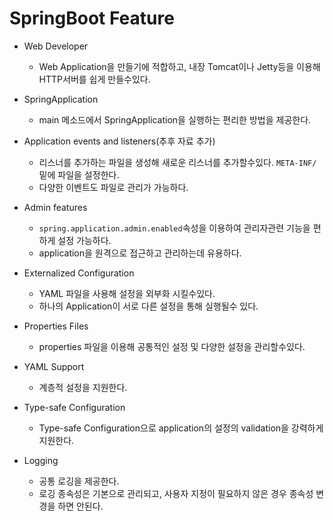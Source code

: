 # SpringBoot Feature
* Web Developer
    - Web Application을 만들기에 적합하고, 내장 Tomcat이나 Jetty등을 이용해 HTTP서버를 쉽게 만들수있다.
 
* SpringApplication
    - main 메소드에서 SpringApplication을 실행하는 편리한 방법을 제공한다.
    
* Application events and listeners(추후 자료 추가)
    - 리스너를 추가하는 파일을 생성해 새로운 리스너를 추가할수있다. ```META-INF/```밑에 파일을 설정한다.
    - 다양한 이벤트도 파일로 관리가 가능하다.
    
* Admin features
    - ```spring.application.admin.enabled```속성을 이용하여 관리자관련 기능을 편하게 설정 가능하다.
    - application을 원격으로 접근하고 관리하는데 유용하다.
    
* Externalized Configuration
    - YAML 파일을 사용해 설정을 외부화 시킬수있다.
    - 하나의 Application이 서로 다른 설정을 통해 실행될수 있다.
    
* Properties Files
    - properties 파일을 이용해 공통적인 설정 및 다양한 설정을 관리할수있다.
    
* YAML Support
    - 계층적 설정을 지원한다.
   
* Type-safe Configuration
    - Type-safe Configuration으로 application의 설정의 validation을 강력하게 지원한다.
    
* Logging
    - 공통 로깅을 제공한다.
    - 로깅 종속성은 기본으로 관리되고, 사용자 지정이 필요하지 않은 경우 종속성 변경을 하면 안된다.
    